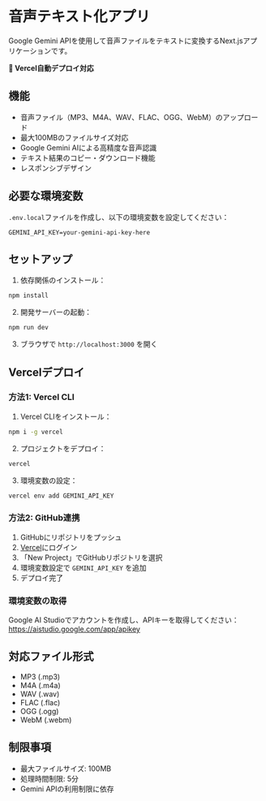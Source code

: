 # 音声テキスト化アプリ

Google Gemini APIを使用して音声ファイルをテキストに変換するNext.jsアプリケーションです。

**🚀 Vercel自動デプロイ対応**

## 機能

- 音声ファイル（MP3、M4A、WAV、FLAC、OGG、WebM）のアップロード
- 最大100MBのファイルサイズ対応
- Google Gemini AIによる高精度な音声認識
- テキスト結果のコピー・ダウンロード機能
- レスポンシブデザイン

## 必要な環境変数

`.env.local`ファイルを作成し、以下の環境変数を設定してください：

```
GEMINI_API_KEY=your-gemini-api-key-here
```

## セットアップ

1. 依存関係のインストール：
```bash
npm install
```

2. 開発サーバーの起動：
```bash
npm run dev
```

3. ブラウザで `http://localhost:3000` を開く

## Vercelデプロイ

### 方法1: Vercel CLI

1. Vercel CLIをインストール：
```bash
npm i -g vercel
```

2. プロジェクトをデプロイ：
```bash
vercel
```

3. 環境変数の設定：
```bash
vercel env add GEMINI_API_KEY
```

### 方法2: GitHub連携

1. GitHubにリポジトリをプッシュ
2. [Vercel](https://vercel.com)にログイン
3. 「New Project」でGitHubリポジトリを選択
4. 環境変数設定で `GEMINI_API_KEY` を追加
5. デプロイ完了

### 環境変数の取得

Google AI Studioでアカウントを作成し、APIキーを取得してください：
https://aistudio.google.com/app/apikey

## 対応ファイル形式

- MP3 (.mp3)
- M4A (.m4a)
- WAV (.wav)
- FLAC (.flac)
- OGG (.ogg)
- WebM (.webm)

## 制限事項

- 最大ファイルサイズ: 100MB
- 処理時間制限: 5分
- Gemini APIの利用制限に依存